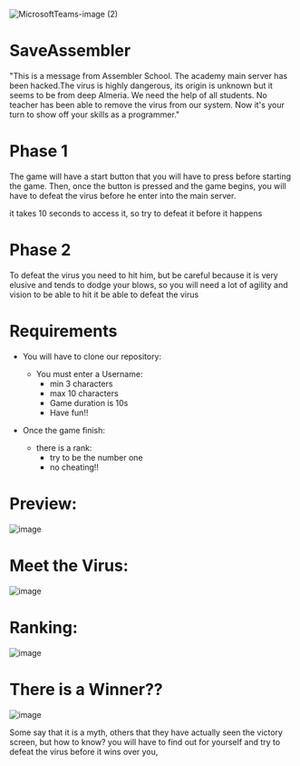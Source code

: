 ![MicrosoftTeams-image (2)](https://user-images.githubusercontent.com/81560312/165538587-dce47cce-565b-450b-8533-67e397bd7a37.png)

# SaveAssembler

"This is a message from Assembler School. The academy main server has been hacked.The virus is highly dangerous, its origin is unknown but it seems to be from deep Almeria. We need the help of all students. No teacher has been able to remove the virus from our system. Now it's your turn to show off your skills as a programmer."

# Phase 1

The game will have a start button that you will have to press before starting the game. Then, once the button is pressed and the game begins, you will have to defeat the virus before he enter into the main server.

it takes 10 seconds to access it, so try to defeat it before it happens

# Phase 2

To defeat the virus you need to hit him, but be careful because it is very elusive and tends to dodge your blows, so you will need a lot of agility and vision to be able to hit it be able to defeat the virus

# Requirements

 - You will have to clone our repository:
    - You must enter a Username:
      - min 3 characters
      - max 10 characters
      - Game duration is 10s
      - Have fun!!

- Once the game finish:
    - there is a rank:
      - try to be the number one
      - no cheating!!

# Preview:
![image](https://user-images.githubusercontent.com/81560312/165539968-dbd9d308-efe2-4f45-96f3-22f0403438c8.png)

# Meet the Virus:
![image](https://user-images.githubusercontent.com/81560312/165540256-51712939-f7c1-45cc-b6f9-d33470b1afca.png)

# Ranking:
![image](https://user-images.githubusercontent.com/81560312/165540041-eef7daf9-a06e-48ea-b464-8494f0018fc3.png)

# There is a Winner?? 
![image](https://user-images.githubusercontent.com/81560312/165540757-e9a35bce-aa83-4e28-a7ad-471f54ffc8e2.png)

Some say that it is a myth, others that they have actually seen the victory screen, but how to know? you will have to find out for yourself and try to defeat the virus before it wins over you,

